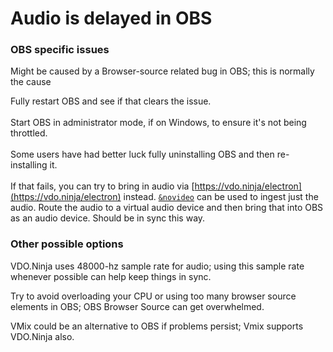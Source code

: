 # Audio is delayed in OBS

### OBS specific issues

Might be caused by a Browser-source related bug in OBS; this is normally the cause

Fully restart OBS and see if that clears the issue.\
\
Start OBS in administrator mode, if on Windows, to ensure it's not being throttled.\
\
Some users have had better luck fully uninstalling OBS and then re-installing it.\
\
If that fails, you can try to bring in audio via [https://vdo.ninja/electron](https://vdo.ninja/electron) instead. [`&novideo`](../advanced-settings/video-parameters/and-novideo.md) can be used to ingest just the audio. Route the audio to a virtual audio device and then bring that into OBS as an audio device. Should be in sync this way.

### Other possible options

VDO.Ninja uses 48000-hz sample rate for audio; using this sample rate whenever possible can help keep things in sync.

Try to avoid overloading your CPU or using too many browser source elements in OBS; OBS Browser Source can get overwhelmed.

VMix could be an alternative to OBS if problems persist; Vmix supports VDO.Ninja also.
